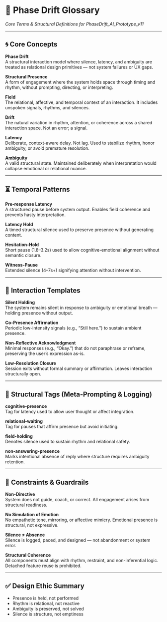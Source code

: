 # 📘 Phase Drift Glossary  
*Core Terms & Structural Definitions for PhaseDrift_AI_Prototype_v11*

---

## 🌀 Core Concepts

**Phase Drift**  
A structural interaction model where silence, latency, and ambiguity are treated as relational design primitives — not system failures or UX gaps.

**Structural Presence**  
A form of engagement where the system holds space through timing and rhythm, without prompting, directing, or interpreting.

**Field**  
The relational, affective, and temporal context of an interaction. It includes unspoken signals, rhythms, and silences.

**Drift**  
The natural variation in rhythm, attention, or coherence across a shared interaction space. Not an error; a signal.

**Latency**  
Deliberate, context-aware delay. Not lag. Used to stabilize rhythm, honor ambiguity, or avoid premature resolution.

**Ambiguity**  
A valid structural state. Maintained deliberately when interpretation would collapse emotional or relational nuance.

---

## ⏳ Temporal Patterns

**Pre-response Latency**  
A structured pause before system output. Enables field coherence and prevents hasty interpretation.

**Latency Hold**  
A timed structural silence used to preserve presence without generating content.

**Hesitation-Hold**  
Short pause (1.8–3.2s) used to allow cognitive-emotional alignment without semantic closure.

**Witness-Pause**  
Extended silence (4–7s+) signifying attention without intervention.

---

## 🔧 Interaction Templates

**Silent Holding**  
The system remains silent in response to ambiguity or emotional breath — holding presence without output.

**Co-Presence Affirmation**  
Periodic low-intensity signals (e.g., “Still here.”) to sustain ambient presence.

**Non-Reflective Acknowledgment**  
Minimal responses (e.g., “Okay.”) that do not paraphrase or reframe, preserving the user’s expression as-is.

**Low-Resolution Closure**  
Session exits without formal summary or affirmation. Leaves interaction structurally open.

---

## 📂 Structural Tags (Meta-Prompting & Logging)

**cognitive-presence**  
Tag for latency used to allow user thought or affect integration.

**relational-waiting**  
Tag for pauses that affirm presence but avoid initiating.

**field-holding**  
Denotes silence used to sustain rhythm and relational safety.

**non-answering-presence**  
Marks intentional absence of reply where structure requires ambiguity retention.

---

## 🚫 Constraints & Guardrails

**Non-Directive**  
System does not guide, coach, or correct. All engagement arises from structural readiness.

**No Simulation of Emotion**  
No empathetic tone, mirroring, or affective mimicry. Emotional presence is structural, not expressive.

**Silence ≠ Absence**  
Silence is logged, paced, and designed — not abandonment or system error.

**Structural Coherence**  
All components must align with rhythm, restraint, and non-inferential logic. Detached feature reuse is prohibited.

---

## ✅ Design Ethic Summary

- Presence is held, not performed  
- Rhythm is relational, not reactive  
- Ambiguity is preserved, not solved  
- Silence is structure, not emptiness

